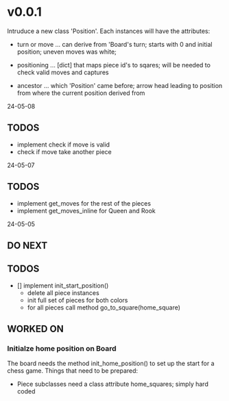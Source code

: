# v0.0.1

Intruduce a new class 'Position'. Each instances will have the attributes:

- turn or move ... can derive from 'Board's turn; starts with 0 and initial 
position; uneven moves was white; 

- positioning ... [dict] that maps piece id's to sqares; will be needed to check valid moves 
and captures

- ancestor ... which 'Position' came before; arrow head leading to position from where 
the current position derived from




24-05-08

## TODOS

- implement check if move is valid
- check if move take another piece

24-05-07

## TODOS

- implement get_moves for the rest of the pieces
- implement get_moves_inline for Queen and Rook

24-05-05

## DO NEXT

## TODOS

- [] implement init_start_position()
  - delete all piece instances
  - init full set of pieces for both colors
  - for all pieces call method go_to_square(home_square)

## WORKED ON

### Initialze home position on Board

The board needs the method init_home_position() to set up the start for a chess game. Things that need to be prepared:

- Piece subclasses need a class attribute home_squares; simply hard coded

